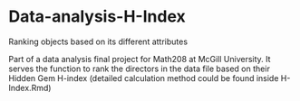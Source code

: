 # Data-analysis-H-Index
Ranking objects based on its different attributes

Part of a data analysis final project for Math208 at McGill University.
It serves the function to rank the directors in the data file based on their Hidden Gem H-index (detailed calculation method could be found inside H-Index.Rmd)
